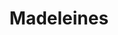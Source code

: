 ---
layout: recette
categories: [recettes]
hidden: true
lang: fr
sitemap: true
title: Madeleines
type: sucre
utensils:
  - tamis
  - saladier
  - fouet
  - spatule-silicone
  - moule-madeleines
  - grille
recettes:
  Classique:
    yield: 12
    ingredients: 
      - nom: oeuf
        qte: 1
        variable: true
      - nom: jaune d'oeuf
        qte: 1
      - nom: sucre
        qte: 60
        unite: gr
      - nom: huile neutre
        qte: 7
        unite: gr
      - nom: miel
        qte: 5
        unite: gr
      - nom: farine blanche
        qte: 65
        unite: gr
      - nom: levure chimique
        qte: 2
        unite: gr
      - nom: beurre
        qte: 60
        unite: gr
      - nom: arômes
      - nom: zestes
    etapes:

      - label: Ingrédients Secs 
        details:
          - Tamiser la farine dans un saladier
          - Tamiser la levure
          - Mélanger au fouet
          
      - label: Ingrédients Liquides 1/3
        details:
          - Faire fondre le beurre dans un saladier
          - Réserver au frais

      - label: Ingrédients Liquides 2/3
        details:
          - Verser l'huile dans un saladier
          - Ajouter le miel
          - (Optionnel) Ajouter les arômes et les zestes
          - Mélanger
          
      - label: Ingrédients Liquides 3/3
        details:
          - Blanchir les oeufs et les jaunes d'oeufs avec le sucre
          - Ajouter le mélange huile-miel
          - Mélanger au fouet

      - label: Préparation 1/2
        details:
          - Verser la farine
          - Mélanger à la spatule silicone jusqu'à incorporation
          - Ajouter le beurre fondu
          - Mélanger à la spatule silicone jusqu'à incorporation
          - Préchauffer le four à 190°C, chaleur par le haut uniquement
          - Réserver la pâte 15 minutes (minimum) au réfrigérateur

      - label: Préparation 2/2
        details:
          - Mélanger la pâte à la spatule silicone afin de casser les bulles qui se sont formées
          - (Optionnel) Ajouter des fruits confits / pépites de chocolat
          - Beurrer le moule
          - Verser la pâte dans le moule (remplir chaque madeleine à trois quarts)

      - label: Cuisson
        emoji: 🔥
        details:
          - Cuire de 9 à 13 minutes
          - Démouler légèrement en les laissant sur leur côté. Les laisser 5 minutes
          - Laisser refroidir 10 minutes sur une grille
          - Mettre dans une boite hermétique et patienter 2 heures avant la dégustation
notes:
  - La différence de température (réfrigérateur vs four) va permettre d'obtenir une belle bosse
  - Bien surveiller la cuisson, ça dépendra beaucoup du four
  - Entre deux fournées, laver le moule afin qu'il soit propre et froid 
variantes:
  - label: Fourrées (confiture, pâte à tartiner)
    todo: true
  - label: Coques en chocolat (20 gr de chocolat + 3 gr d'huile de pépins de raisins)
    todo: false
  - label: Orange et Chocolat (1 cuillère à café d'eau de fleur d'oranger + zeste d'une demie orange + coque en chocolat noir)
    todo: false
  - label: Fruits confits
    todo: false
  - label: Pépites de chocolat
    todo: false
  - label: Cacao
    todo: true
---